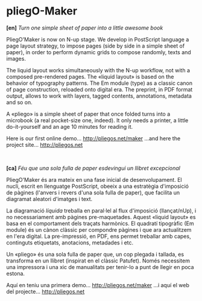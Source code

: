 # pliegO-Maker

**[en]**
_Turn one simple sheet of paper into a little awesome book_

PliegO'Maker is now on N-up stage. We develop in PostScript language a page layout strategy, to impose pages (side by side in a simple sheet of paper), in order to perform dynamic grids to compose randomly, texts and images.

The liquid layout works simultaneously with the N-up workflow, not with a composed pre-rendered pages. The «liquid layout» is based on the behavior of typography patterns. The Em module (type) as a classic canon of page construction, reloaded onto digital era. The preprint, in PDF format output, allows to work with layers, tagged contents, annotations, metadata and so on.

A «pliego» is a simple sheet of paper that once folded turns into a microbook (a real pocket-size one, indeed). It only needs a printer, a little do-it-yourself and an age 10 minutes for reading it.

Here is our first online demo… http://pliegos.net/maker …and here the project site…  http://pliegos.net

<br>

**[ca]**
_Féu que una sola fulla de paper esdevingui un llibret excepcional_

PliegO'Maker és ara mateix en una fase inicial de desenvolupament. El nucli, escrit en llenguatge PostScript, obeeix a una estratègia d'imposició de pàgines (l'anvers i revers d'una sola fulla de paper), que facilita un diagramat aleatori d'imatges i text.

La diagramació *líquida* treballa en paral·lel al flux d'imposició (llançat/nUp), i no necessariament amb pàgines pre-maquetades. Aquest «liquid layout» es basa en el comportament dels traçats harmònics. El quadratí tipogràfic (Em module) és un cànon clàssic per compondre pàgines i que ara actualitzem en l'era digital. La pre-impressió, en PDF, ens permet treballar amb capes, continguts etiquetats, anotacions, metadades i etc.

Un «pliego» és una sola fulla de paper que, un cop plegada i tallada, es transforma en un llibret (inspirat en el clàssic Patufet). Només necessitem una impressora i una xic de manualitats per tenir-lo a punt de llegir en poca estona.

Aquí en teniu una primera demo… http://pliegos.net/maker …i aquí el web del projecte…  http://pliegos.net
